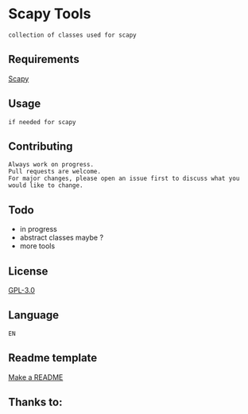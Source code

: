 # Scapy Tools
```text
collection of classes used for scapy
```
## Requirements
[Scapy](https://pypi.org/project/scapy/)

## Usage

```
if needed for scapy
```

## Contributing
```
Always work on progress.
Pull requests are welcome. 
For major changes, please open an issue first to discuss what you would like to change.
```

## Todo
- in progress
- abstract classes maybe ?
- more tools

## License
[GPL-3.0](https://choosealicense.com/licenses/gpl-3.0/)

## Language
```
EN
```

## Readme template
[Make a README](https://www.makeareadme.com/)

## Thanks to:

